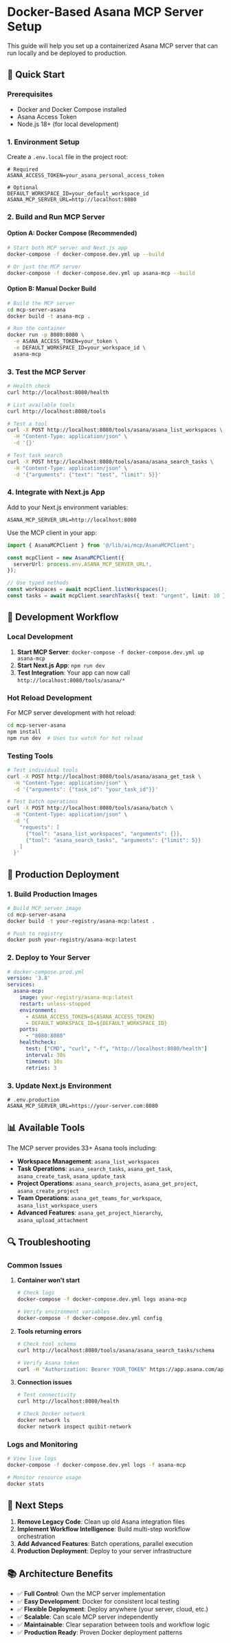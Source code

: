 # Docker-Based Asana MCP Server Setup

This guide will help you set up a containerized Asana MCP server that can run locally and be deployed to production.

## 🚀 Quick Start

### Prerequisites
- Docker and Docker Compose installed
- Asana Access Token
- Node.js 18+ (for local development)

### 1. Environment Setup

Create a `.env.local` file in the project root:

```env
# Required
ASANA_ACCESS_TOKEN=your_asana_personal_access_token

# Optional
DEFAULT_WORKSPACE_ID=your_default_workspace_id
ASANA_MCP_SERVER_URL=http://localhost:8080
```

### 2. Build and Run MCP Server

#### Option A: Docker Compose (Recommended)
```bash
# Start both MCP server and Next.js app
docker-compose -f docker-compose.dev.yml up --build

# Or just the MCP server
docker-compose -f docker-compose.dev.yml up asana-mcp --build
```

#### Option B: Manual Docker Build
```bash
# Build the MCP server
cd mcp-server-asana
docker build -t asana-mcp .

# Run the container
docker run -p 8080:8080 \
  -e ASANA_ACCESS_TOKEN=your_token \
  -e DEFAULT_WORKSPACE_ID=your_workspace_id \
  asana-mcp
```

### 3. Test the MCP Server

```bash
# Health check
curl http://localhost:8080/health

# List available tools
curl http://localhost:8080/tools

# Test a tool
curl -X POST http://localhost:8080/tools/asana/asana_list_workspaces \
  -H "Content-Type: application/json" \
  -d '{}'

# Test task search
curl -X POST http://localhost:8080/tools/asana/asana_search_tasks \
  -H "Content-Type: application/json" \
  -d '{"arguments": {"text": "test", "limit": 5}}'
```

### 4. Integrate with Next.js App

Add to your Next.js environment variables:
```env
ASANA_MCP_SERVER_URL=http://localhost:8080
```

Use the MCP client in your app:
```typescript
import { AsanaMCPClient } from '@/lib/ai/mcp/AsanaMCPClient';

const mcpClient = new AsanaMCPClient({
  serverUrl: process.env.ASANA_MCP_SERVER_URL!,
});

// Use typed methods
const workspaces = await mcpClient.listWorkspaces();
const tasks = await mcpClient.searchTasks({ text: "urgent", limit: 10 });
```

## 🔧 Development Workflow

### Local Development
1. **Start MCP Server**: `docker-compose -f docker-compose.dev.yml up asana-mcp`
2. **Start Next.js App**: `npm run dev`
3. **Test Integration**: Your app can now call `http://localhost:8080/tools/asana/*`

### Hot Reload Development
For MCP server development with hot reload:
```bash
cd mcp-server-asana
npm install
npm run dev  # Uses tsx watch for hot reload
```

### Testing Tools
```bash
# Test individual tools
curl -X POST http://localhost:8080/tools/asana/asana_get_task \
  -H "Content-Type: application/json" \
  -d '{"arguments": {"task_id": "your_task_id"}}'

# Test batch operations
curl -X POST http://localhost:8080/tools/asana/batch \
  -H "Content-Type: application/json" \
  -d '{
    "requests": [
      {"tool": "asana_list_workspaces", "arguments": {}},
      {"tool": "asana_search_tasks", "arguments": {"limit": 5}}
    ]
  }'
```

## 🚀 Production Deployment

### 1. Build Production Images
```bash
# Build MCP server image
cd mcp-server-asana
docker build -t your-registry/asana-mcp:latest .

# Push to registry
docker push your-registry/asana-mcp:latest
```

### 2. Deploy to Your Server
```yaml
# docker-compose.prod.yml
version: '3.8'
services:
  asana-mcp:
    image: your-registry/asana-mcp:latest
    restart: unless-stopped
    environment:
      - ASANA_ACCESS_TOKEN=${ASANA_ACCESS_TOKEN}
      - DEFAULT_WORKSPACE_ID=${DEFAULT_WORKSPACE_ID}
    ports:
      - "8080:8080"
    healthcheck:
      test: ["CMD", "curl", "-f", "http://localhost:8080/health"]
      interval: 30s
      timeout: 10s
      retries: 3
```

### 3. Update Next.js Environment
```env
# .env.production
ASANA_MCP_SERVER_URL=https://your-server.com:8080
```

## 📊 Available Tools

The MCP server provides 33+ Asana tools including:

- **Workspace Management**: `asana_list_workspaces`
- **Task Operations**: `asana_search_tasks`, `asana_get_task`, `asana_create_task`, `asana_update_task`
- **Project Operations**: `asana_search_projects`, `asana_get_project`, `asana_create_project`
- **Team Operations**: `asana_get_teams_for_workspace`, `asana_list_workspace_users`
- **Advanced Features**: `asana_get_project_hierarchy`, `asana_upload_attachment`

## 🔍 Troubleshooting

### Common Issues

1. **Container won't start**
   ```bash
   # Check logs
   docker-compose -f docker-compose.dev.yml logs asana-mcp
   
   # Verify environment variables
   docker-compose -f docker-compose.dev.yml config
   ```

2. **Tools returning errors**
   ```bash
   # Check tool schema
   curl http://localhost:8080/tools/asana/asana_search_tasks/schema
   
   # Verify Asana token
   curl -H "Authorization: Bearer YOUR_TOKEN" https://app.asana.com/api/1.0/users/me
   ```

3. **Connection issues**
   ```bash
   # Test connectivity
   curl http://localhost:8080/health
   
   # Check Docker network
   docker network ls
   docker network inspect quibit-network
   ```

### Logs and Monitoring
```bash
# View live logs
docker-compose -f docker-compose.dev.yml logs -f asana-mcp

# Monitor resource usage
docker stats
```

## 🎯 Next Steps

1. **Remove Legacy Code**: Clean up old Asana integration files
2. **Implement Workflow Intelligence**: Build multi-step workflow orchestration
3. **Add Advanced Features**: Batch operations, parallel execution
4. **Production Deployment**: Deploy to your server infrastructure

## 📚 Architecture Benefits

- ✅ **Full Control**: Own the MCP server implementation
- ✅ **Easy Development**: Docker for consistent local testing
- ✅ **Flexible Deployment**: Deploy anywhere (your server, cloud, etc.)
- ✅ **Scalable**: Can scale MCP server independently
- ✅ **Maintainable**: Clear separation between tools and workflow logic
- ✅ **Production Ready**: Proven Docker deployment patterns 